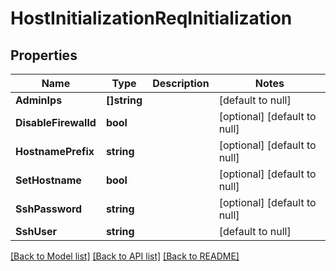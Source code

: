 # HostInitializationReqInitialization

## Properties
Name | Type | Description | Notes
------------ | ------------- | ------------- | -------------
**AdminIps** | **[]string** |  | [default to null]
**DisableFirewalld** | **bool** |  | [optional] [default to null]
**HostnamePrefix** | **string** |  | [optional] [default to null]
**SetHostname** | **bool** |  | [optional] [default to null]
**SshPassword** | **string** |  | [optional] [default to null]
**SshUser** | **string** |  | [default to null]

[[Back to Model list]](../README.md#documentation-for-models) [[Back to API list]](../README.md#documentation-for-api-endpoints) [[Back to README]](../README.md)


